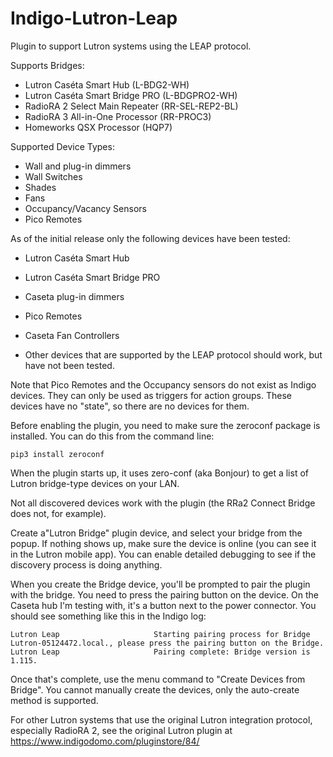 # Indigo-Lutron-Leap
Plugin to support Lutron systems using the LEAP protocol.  

Supports Bridges:

* Lutron Caséta Smart Hub (L-BDG2-WH)
* Lutron Caséta Smart Bridge PRO (L-BDGPRO2-WH)
* RadioRA 2 Select Main Repeater (RR-SEL-REP2-BL)
* RadioRA 3 All-in-One Processor (RR-PROC3)
* Homeworks QSX Processor (HQP7)

Supported Device Types:

* Wall and plug-in dimmers
* Wall Switches
* Shades
* Fans
* Occupancy/Vacancy Sensors
* Pico Remotes

As of the initial release only the following devices have been tested:

* Lutron Caséta Smart Hub
* Lutron Caséta Smart Bridge PRO

* Caseta plug-in dimmers
* Pico Remotes
* Caseta Fan Controllers

* Other devices that are supported by the LEAP protocol should work, but have not been tested.

Note that Pico Remotes and the Occupancy sensors do not exist as Indigo devices. They can only be used as triggers 
for action groups. These devices have no "state", so there are no devices for them.

Before enabling the plugin, you need to make sure the zeroconf package is installed. You can do this from the command line:
````
pip3 install zeroconf
````
When the plugin starts up, it uses zero-conf (aka Bonjour) to get a list of Lutron bridge-type devices on your LAN.

Not all discovered devices work with the plugin (the RRa2 Connect Bridge does not, for example). 

Create a"Lutron Bridge" plugin device, and select your bridge from the popup. If nothing shows up, make sure the device is 
online (you can see it in the Lutron mobile app). You can enable detailed debugging to see if the discovery 
process is doing anything.

When you create the Bridge device, you'll be prompted to pair the plugin with the bridge. You need to press 
the pairing button on the device. On the Caseta hub I'm testing with, it's a button next to the power connector. 
You should see something like this in the Indigo log:
````
Lutron Leap                     Starting pairing process for Bridge Lutron-05124472.local., please press the pairing button on the Bridge.
Lutron Leap                     Pairing complete: Bridge version is 1.115.
````

Once that's complete, use the menu command to "Create Devices from Bridge". You cannot manually create the devices, only the auto-create method is supported.

For other Lutron systems that use the original Lutron integration protocol, especially RadioRA 2, 
see the original Lutron plugin at https://www.indigodomo.com/pluginstore/84/